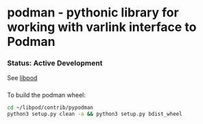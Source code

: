 # podman - pythonic library for working with varlink interface to Podman

### Status: Active Development

See [libpod](https://github.com/projectatomic/libpod)


###

To build the podman wheel:

```sh
cd ~/libpod/contrib/pypodman
python3 setup.py clean -a && python3 setup.py bdist_wheel
```
